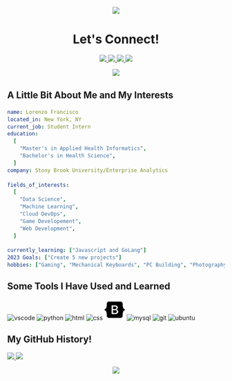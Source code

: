 <p align="center">
  <img src="https://capsule-render.vercel.app/api?type=waving&color=gradient&height=200&section=header&text=Welcome%20to%20my%20world!"/>
</p>

<h1 align="center">Let's Connect!</h1>

<p align="center">
  <a href="https://www.linkedin.com/in/lorenzofrancisco/">
    <img src="https://user-images.githubusercontent.com/99729303/194737302-c761397a-0d43-4b13-ba9b-64cdffb4accc.png">
  </a>
  <a href="https://twitter.com/lozof6">
    <img src="https://user-images.githubusercontent.com/99729303/194738394-d0bada4c-7b40-482b-b805-755949ae03d7.png">
  </a>
  <a href="https://www.instagram.com/lozo.6/">
    <img src="https://user-images.githubusercontent.com/99729303/194738411-a3a84e30-1095-4201-967c-0d28d4c802a1.png">
  </a>
  <a href="https://discord.gg/5HqAMAUVwG">
    <img src="https://user-images.githubusercontent.com/99729303/194737289-c3a2c6ef-159f-460b-9e3f-c507a2c774da.png">
  </a>
</p>

<p align="center">
  <img src= "https://media.giphy.com/media/RMw1DhEAwx5ZK/giphy.gif">
</p>

<h2>A Little Bit About Me and My Interests</h2>

```yaml
name: Lorenzo Francisco
located_in: New York, NY
current_job: Student Intern
education:
  [
    "Master's in Applied Health Informatics",
    "Bachelor's in Health Science",
  ]
company: Stony Brook University/Enterprise Analytics

fields_of_interests:
  [
    "Data Science",
    "Machine Learning",
    "Cloud DevOps",
    "Game Developement",
    "Web Development",
  ]

currently_learning: ["Javascript and GoLang"]
2023 Goals: ["Create 5 new projects"]
hobbies: ["Gaming", "Mechanical Keyboards", "PC Building", "Photography", "K-POP"]
```

<h2>Some Tools I Have Used and Learned</h2>
<p align="left">
<img src="https://img.icons8.com/color/48/null/visual-studio-code-2019.png" alt="vscode" width="48" height="48"/>
<img src="https://img.icons8.com/fluency/48/null/python.png" alt="python" width="48" height="48" />
<img src="https://img.icons8.com/color/48/null/html-5--v1.png" alt="html" width="48" height="48"/>
<img src="https://img.icons8.com/color/48/null/css3.png" alt="css" width="48" height="48" />
<img src="https://raw.githubusercontent.com/devicons/devicon/master/icons/bootstrap/bootstrap-plain.svg" alt="bootstrap" width="48" height="48" />
<img src="https://img.icons8.com/fluency/48/null/mysql-logo.png" alt="mysql" width="48" height="48" />
<img src="https://img.icons8.com/color/48/null/git.png" alt="git" width="48" height="48"/>
<img src="https://img.icons8.com/color/48/null/ubuntu--v1.png" alt="ubuntu" width="48" height="48"/>
</p>

<h2>My GitHub History!</h2>
<a href="https://github.com/lorenzofrancisco">
  <img height="180em" src="https://github-readme-stats.vercel.app/api?username=lozo6&theme=monokai&show_icons=true"/>
  <img height="180em" src="https://github-readme-stats.vercel.app/api/top-langs/?username=lozo6&theme=monokai&layout=compact"/>
</a>

<p align="center">
  <img src="https://capsule-render.vercel.app/api?type=waving&color=gradient&height=100&section=footer"/>
</p>
